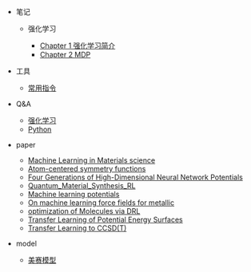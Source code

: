 * 笔记
    * 强化学习
    
      * [Chapter 1 强化学习简介](./notes/RL/RL_overview.md)
      * [Chapter 2 MDP](./notes/RL/MDP.md)
      
      
    

- 工具
  - [常用指令](./Most_used.md)



- Q&A
  - [强化学习](./notes/RL/answers.md)
  - [Python](./notes/Python.md)



- paper
  - [Machine Learning in Materials science](./notes/MS/p1.md)
  - [Atom-centered symmetry functions](./notes/MS/p2.md)
  - [Four Generations of High-Dimensional Neural Network Potentials](./notes/MS/p3.md)
  - [Quantum_Material_Synthesis_RL](./notes/MS/p4.md)
  - [Machine learning potentials](./notes/MS/p5.md)
  - [On machine learning force fields for metallic](./notes/MS/p6.md)
  - [optimization of Molecules via DRL](./notes/MS/p7.md)
  - [Transfer Learning of Potential Energy Surfaces](./notes/MS/p8.md)
  - [Transfer Learning to CCSD(T)](./notes/MS/p9.md)
  
  

- model
  - [美赛模型](./notes/MM/model1.md)

